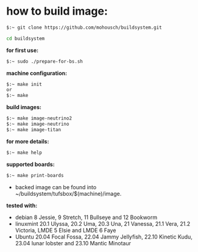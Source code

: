 # how to build image: #

```bash
$:~ git clone https://github.com/mohousch/buildsystem.git

cd buildsystem
```

**for first use:**
```bash
$:~ sudo ./prepare-for-bs.sh
```
**machine configuration:**
```bash
$:~ make init
or
$:~ make
```
**build images:**
```bash
$:~ make image-neutrino2
$:~ make image-neutrino
$:~ make image-titan
```

**for more details:**
```bash
$:~ make help
```

**supported boards:**
```bash
$:~ make print-boards
```

* backed image can be found into ~/buildsystem/tufsbox/$(machine)/image.

**tested with:**
-  debian 8 Jessie, 9 Stretch, 11 Bullseye and 12 Bookworm
-  linuxmint 20.1 Ulyssa, 20.2 Uma, 20.3 Una, 21 Vanessa, 21.1 Vera, 21.2 Victoria, LMDE 5 Elsie and LMDE 6 Faye
-  Ubuntu 20.04 Focal Fossa, 22.04 Jammy Jellyfish, 22.10 Kinetic Kudu, 23.04 lunar lobster and 23.10 Mantic Minotaur
 
 
